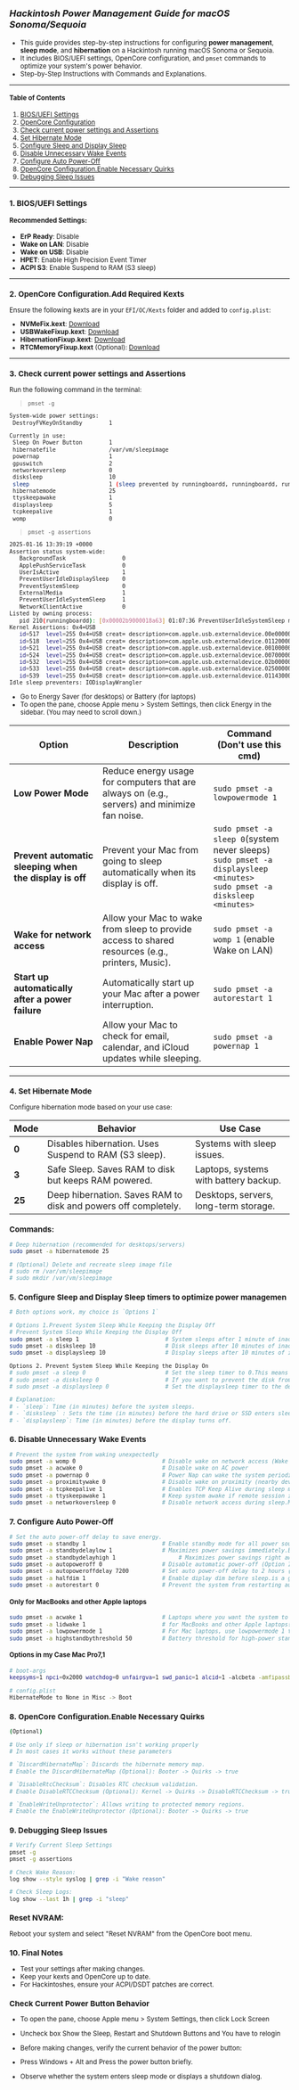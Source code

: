 ### *Hackintosh Power Management Guide for macOS Sonoma/Sequoia*

<small>

- This guide provides step-by-step instructions for configuring **power management**, **sleep mode**, and **hibernation** on a Hackintosh running macOS Sonoma or Sequoia. 
- It includes BIOS/UEFI settings, OpenCore configuration, and `pmset` commands to optimize your system's power behavior.
- Step-by-Step Instructions with Commands and Explanations.

---

#### **Table of Contents**
1. [BIOS/UEFI Settings](#1-bios)
2. [OpenCore Configuration](#2-opencore)
3. [Check current power settings and Assertions](#3-check)
4. [Set Hibernate Mode](#4-set-hibernate-mode)
5. [Configure Sleep and Display Sleep](#5-configure-sleep-and-display-sleep)
6. [Disable Unnecessary Wake Events](#6-disable-unnecessary-wake-events)
7. [Configure Auto Power-Off](#7-configure-auto-power-off)
8. [OpenCore Configuration.Enable Necessary Quirks](#8-quirks)
9. [Debugging Sleep Issues](#8-debugging-sleep-issues)


---

<a id="1-bios"></a>
### 1. BIOS/UEFI Settings
#### Recommended Settings:
- **ErP Ready**: Disable
- **Wake on LAN**: Disable
- **Wake on USB**: Disable
- **HPET**: Enable High Precision Event Timer
- **ACPI S3**: Enable Suspend to RAM (S3 sleep)

---

<a id="2-opencore"></a>
### 2. OpenCore Configuration.Add Required Kexts
Ensure the following kexts are in your `EFI/OC/Kexts` folder and added to `config.plist`:
- **NVMeFix.kext**: [Download](https://github.com/acidanthera/NVMeFix/releases/latest)
- **USBWakeFixup.kext**: [Download](https://github.com/osy/USBWakeFixup/releases/latest)
- **HibernationFixup.kext**: [Download](https://github.com/acidanthera/HibernationFixup/releases/latest)
- **RTCMemoryFixup.kext** (Optional): [Download](https://github.com/acidanthera/RTCMemoryFixup/releases/latest)

---

<a id="3-check"></a>
### 3. Check current power settings and Assertions

Run the following command in the terminal:

> `pmset -g`

```bash
System-wide power settings:
 DestroyFVKeyOnStandby        1

Currently in use:
 Sleep On Power Button        1
 hibernatefile                /var/vm/sleepimage
 powernap                     1
 gpuswitch                    2
 networkoversleep             0
 disksleep                    10
 sleep                        1 (sleep prevented by runningboardd, runningboardd, runningboardd, coreaudiod)
 hibernatemode                25
 ttyskeepawake                1
 displaysleep                 5
 tcpkeepalive                 1
 womp                         0
```

> `pmset -g assertions`

```bash
2025-01-16 13:39:19 +0000 
Assertion status system-wide:
   BackgroundTask                 0
   ApplePushServiceTask           0
   UserIsActive                   1
   PreventUserIdleDisplaySleep    0
   PreventSystemSleep             0
   ExternalMedia                  1
   PreventUserIdleSystemSleep     1
   NetworkClientActive            0
Listed by owning process:
   pid 210(runningboardd): [0x00002b9000018a63] 01:07:36 PreventUserIdleSystemSleep named: "xpcservice<com.apple.WebKit.GPU([app<application.com.apple.Safari.65482.65637(501)>:417])(501)>{vt hash: 0}[uuid:8EC7280A-E355-425E-B63F-2012649E9C7F]:619210-417-5407:WebKit Media Playback"  
Kernel Assertions: 0x4=USB
   id=517  level=255 0x4=USB creat= description=com.apple.usb.externaldevice.00e00000 owner=Bluetooth USB Host Controller
   id=518  level=255 0x4=USB creat= description=com.apple.usb.externaldevice.01120000 owner=2.4G Wireless Receiver
   id=521  level=255 0x4=USB creat= description=com.apple.usb.externaldevice.00100000 owner=DataTraveler 80
   id=524  level=255 0x4=USB creat= description=com.apple.usb.externaldevice.00700000 owner=2.4G Wireless Receiver
   id=532  level=255 0x4=USB creat= description=com.apple.usb.externaldevice.02b00000 owner=ITE Device
   id=533  level=255 0x4=USB creat= description=com.apple.usb.externaldevice.02500000 owner=USB3.2 Hub
   id=539  level=255 0x4=USB creat= description=com.apple.usb.externaldevice.01143000 owner=Gaming Keyboard
Idle sleep preventers: IODisplayWrangler
```

- Go to Energy Saver (for desktops) or Battery (for laptops)
- To open the pane, choose Apple menu > System Settings, then click Energy  in the sidebar. (You may need to scroll down.)


| Option                                                   | Description                                                                                       | Command (Don't use this cmd)                     |
|----------------------------------------------------------|---------------------------------------------------------------------------------------------------|-------------------------------------------------------------------------------|
| **Low Power Mode**                                       | Reduce energy usage for computers that are always on (e.g., servers) and minimize fan noise.     | `sudo pmset -a lowpowermode 1`                                               |
| **Prevent automatic sleeping when the display is off**   | Prevent your Mac from going to sleep automatically when its display is off.                      |  `sudo pmset -a sleep 0`(system never sleeps)<br>`sudo pmset -a displaysleep <minutes>`<br>`sudo pmset -a disksleep <minutes>`<br> |
| **Wake for network access**                              | Allow your Mac to wake from sleep to provide access to shared resources (e.g., printers, Music). | `sudo pmset -a womp 1` (enable Wake on LAN)                                  |
| **Start up automatically after a power failure**         | Automatically start up your Mac after a power interruption.                                      | `sudo pmset -a autorestart 1`                                                |
| **Enable Power Nap**                                     | Allow your Mac to check for email, calendar, and iCloud updates while sleeping.                  | `sudo pmset -a powernap 1`                                                   |


---

<a id="4-set-hibernate-mode"></a>
### 4. Set Hibernate Mode
Configure hibernation mode based on your use case:

| Mode | Behavior | Use Case |
|------|----------|----------|
| **0** | Disables hibernation. Uses Suspend to RAM (S3 sleep). | Systems with sleep issues. |
| **3** | Safe Sleep. Saves RAM to disk but keeps RAM powered. | Laptops, systems with battery backup. |
| **25** | Deep hibernation. Saves RAM to disk and powers off completely. | Desktops, servers, long-term storage. |

### Commands:
```bash
# Deep hibernation (recommended for desktops/servers)
sudo pmset -a hibernatemode 25

# (Optional) Delete and recreate sleep image file
# sudo rm /var/vm/sleepimage
# sudo mkdir /var/vm/sleepimage
```

<a id="5-configure-sleep-and-display-sleep"></a>
### 5. Configure Sleep and Display Sleep timers to optimize power managemen
```bash
# Both options work, my choice is `Options 1`

# Options 1.Prevent System Sleep While Keeping the Display Off
# Prevent System Sleep While Keeping the Display Off
sudo pmset -a sleep 1                          # System sleeps after 1 minute of inactivity
sudo pmset -a disksleep 10                     # Disk sleeps after 10 minutes of inactivity
sudo pmset -a displaysleep 10                  # Display sleeps after 10 minutes of inactivity

Options 2. Prevent System Sleep While Keeping the Display On
# sudo pmset -a sleep 0                        # Set the sleep timer to 0.This means the system will never automatically enter sleep mode, regardless of inactivity
# sudo pmset -a disksleep 0                    # If you want to prevent the disk from sleeping as well, set the disksleep timer to 0:
# sudo pmset -a displaysleep 0                 # Set the displaysleep timer to the desired time (e.g., 5 minutes)

# Explanation:
# - `sleep`: Time (in minutes) before the system sleeps.
# - `disksleep` : Sets the time (in minutes) before the hard drive or SSD enters sleep mode when the system is idle.
# - `displaysleep`: Time (in minutes) before the display turns off.
```

<a id="6-disable-unnecessary-wake-events"></a>
### 6. Disable Unnecessary Wake Events
```bash
# Prevent the system from waking unexpectedly
sudo pmset -a womp 0                          # Disable wake on network access (Wake on LAN)
sudo pmset -a acwake 0                        # Disable wake on AC power
sudo pmset -a powernap 0                      # Power Nap can wake the system periodically. Disable it to prevent unwanted wake events.
sudo pmset -a proximitywake 0                 # Disable wake on proximity (nearby devices)
sudo pmset -a tcpkeepalive 1                  # Enables TCP Keep Alive during sleep mode - maintains network connections, perfect for remote access and server applications
sudo pmset -a ttyskeepawake 1                 # Keep system awake if remote session is active
sudo pmset -a networkoversleep 0              # Disable network access during sleep.Maximizes power savings.
```

<a id="7-configure-auto-power-off"></a>
### 7. Configure Auto Power-Off
```bash
# Set the auto power-off delay to save energy.
sudo pmset -a standby 1                       # Enable standby mode for all power sources
sudo pmset -a standbydelaylow 1               # Maximizes power savings immediately.Enters standby mode immediately (1 second)
sudo pmset -a standbydelayhigh 1                   # Maximizes power savings right away.Enters standby mode immediately (1 second)
sudo pmset -a autopoweroff 0                  # Disable automatic power-off (Option 1 turns off the PC after going into sleep mode)
sudo pmset -a autopoweroffdelay 7200          # Set auto power-off delay to 2 hours (7200 seconds)
sudo pmset -a halfdim 1                       # Enable diplay dim before sleep.is a great power-saving feature that enables display dimming before your Mac goes to sleep
sudo pmset -a autorestart 0                   # Prevent the system from restarting automatically after a power outage to avoid unnecessary power usage
````

#### Only for MacBooks and other Apple laptops
```bash
sudo pmset -a acwake 1                        # Laptops where you want the system to wake up when plugging in the charger.
sudo pmset -a lidwake 1                       # for MacBooks and other Apple laptops! This command controls whether your laptop wakes up when you open the lid
sudo pmset -a lowpowermode 1                  # For Mac laptops, use lowpowermode 1 to save battery or lowpowermode 0 for maximum performance.
sudo pmset -a highstandbythreshold 50         # Battery threshold for high-power standby.for both MacBooks and desktop Macs.
```

#### Options in my Case Mac Pro7,1
```bash
# boot-args
keepsyms=1 npci=0x2000 watchdog=0 unfairgva=1 swd_panic=1 alcid=1 -alcbeta -amfipassbeta -btlfxbeta -vsmcbeta -lilubetaall -revbeta -ctrsmt e1000=0 itlwm_cc= COUNTRY_CODE`

# config.plist
HibernateMode to None in Misc -> Boot
```
<a id="8-quirks"></a>
### 8. OpenCore Configuration.Enable Necessary Quirks
```bash
(Optional) 

# Use only if sleep or hibernation isn't working properly
# In most cases it works without these parameters

# `DiscardHibernateMap`: Discards the hibernate memory map.
# Enable the DiscardHibernateMap (Optional): Booter -> Quirks -> true

# `DisableRtcChecksum`: Disables RTC checksum validation.
# Enable DisableRTCChecksum (Optional): Kernel -> Quirks -> DisableRTCChecksum -> true

# `EnableWriteUnprotector`: Allows writing to protected memory regions.
# Enable the EnableWriteUnprotector (Optional): Booter -> Quirks -> true
```
<a id="9-debugging-sleep-issues"></a>
### 9. Debugging Sleep Issues
```bash
# Verify Current Sleep Settings
pmset -g
pmset -g assertions

# Check Wake Reason:
log show --style syslog | grep -i "Wake reason"

# Check Sleep Logs:
log show --last 1h | grep -i "sleep"
```
### Reset NVRAM:
Reboot your system and select "Reset NVRAM" from the OpenCore boot menu.

### 10. Final Notes
- Test your settings after making changes.
- Keep your kexts and OpenCore up to date.
- For Hackintoshes, ensure your ACPI/DSDT patches are correct.
  
### Check Current Power Button Behavior

- To open the pane, choose Apple menu > System Settings, then click Lock Screen
- Uncheck box Show the Sleep, Restart and Shutdown Buttons and You have to relogin

- Before making changes, verify the current behavior of the power button:
- Press Windows + Alt and Press the power button briefly.
- Observe whether the system enters sleep mode or displays a shutdown dialog.

</small>

